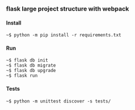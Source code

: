 ### flask large project structure with webpack


#### Install 
	
	~$ python -m pip install -r requirements.txt

#### Run  

	~$ flask db init 
	~$ flask db migrate 
	~$ flask db upgrade 
	~$ flask run



#### Tests 

	~$ python -m unittest discover -s tests/
